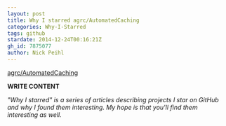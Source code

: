 ```yaml
---
layout: post
title: Why I starred agrc/AutomatedCaching
categories: Why-I-Starred
tags: github
stardate: 2014-12-24T00:16:21Z
gh_id: 7875077
author: Nick Peihl
---
```


[agrc/AutomatedCaching](https://github.com/agrc/AutomatedCaching)

**WRITE CONTENT**

*"Why I starred" is a series of articles describing projects I star on GitHub and why I found them interesting. My hope is that you'll find them interesting as well.*


